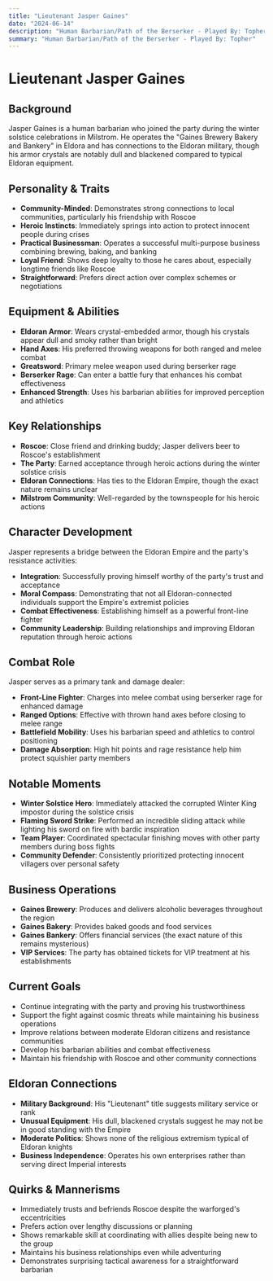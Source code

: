 ```yaml
---
title: "Lieutenant Jasper Gaines"
date: "2024-06-14"
description: "Human Barbarian/Path of the Berserker - Played By: Topher"
summary: "Human Barbarian/Path of the Berserker - Played By: Topher"
---
```


# Lieutenant Jasper Gaines

## Background
Jasper Gaines is a human barbarian who joined the party during the winter solstice celebrations in Milstrom. He operates the "Gaines Brewery Bakery and Bankery" in Eldora and has connections to the Eldoran military, though his armor crystals are notably dull and blackened compared to typical Eldoran equipment.

## Personality & Traits
- **Community-Minded**: Demonstrates strong connections to local communities, particularly his friendship with Roscoe
- **Heroic Instincts**: Immediately springs into action to protect innocent people during crises
- **Practical Businessman**: Operates a successful multi-purpose business combining brewing, baking, and banking
- **Loyal Friend**: Shows deep loyalty to those he cares about, especially longtime friends like Roscoe
- **Straightforward**: Prefers direct action over complex schemes or negotiations

## Equipment & Abilities
- **Eldoran Armor**: Wears crystal-embedded armor, though his crystals appear dull and smoky rather than bright
- **Hand Axes**: His preferred throwing weapons for both ranged and melee combat
- **Greatsword**: Primary melee weapon used during berserker rage
- **Berserker Rage**: Can enter a battle fury that enhances his combat effectiveness
- **Enhanced Strength**: Uses his barbarian abilities for improved perception and athletics

## Key Relationships
- **Roscoe**: Close friend and drinking buddy; Jasper delivers beer to Roscoe's establishment
- **The Party**: Earned acceptance through heroic actions during the winter solstice crisis
- **Eldoran Connections**: Has ties to the Eldoran Empire, though the exact nature remains unclear
- **Milstrom Community**: Well-regarded by the townspeople for his heroic actions

## Character Development
Jasper represents a bridge between the Eldoran Empire and the party's resistance activities:
- **Integration**: Successfully proving himself worthy of the party's trust and acceptance
- **Moral Compass**: Demonstrating that not all Eldoran-connected individuals support the Empire's extremist policies
- **Combat Effectiveness**: Establishing himself as a powerful front-line fighter
- **Community Leadership**: Building relationships and improving Eldoran reputation through heroic actions

## Combat Role
Jasper serves as a primary tank and damage dealer:
- **Front-Line Fighter**: Charges into melee combat using berserker rage for enhanced damage
- **Ranged Options**: Effective with thrown hand axes before closing to melee range
- **Battlefield Mobility**: Uses his barbarian speed and athletics to control positioning
- **Damage Absorption**: High hit points and rage resistance help him protect squishier party members

## Notable Moments
- **Winter Solstice Hero**: Immediately attacked the corrupted Winter King impostor during the solstice crisis
- **Flaming Sword Strike**: Performed an incredible sliding attack while lighting his sword on fire with bardic inspiration
- **Team Player**: Coordinated spectacular finishing moves with other party members during boss fights
- **Community Defender**: Consistently prioritized protecting innocent villagers over personal safety

## Business Operations
- **Gaines Brewery**: Produces and delivers alcoholic beverages throughout the region
- **Gaines Bakery**: Provides baked goods and food services
- **Gaines Bankery**: Offers financial services (the exact nature of this remains mysterious)
- **VIP Services**: The party has obtained tickets for VIP treatment at his establishments

## Current Goals
- Continue integrating with the party and proving his trustworthiness
- Support the fight against cosmic threats while maintaining his business operations
- Improve relations between moderate Eldoran citizens and resistance communities
- Develop his barbarian abilities and combat effectiveness
- Maintain his friendship with Roscoe and other community connections

## Eldoran Connections
- **Military Background**: His "Lieutenant" title suggests military service or rank
- **Unusual Equipment**: His dull, blackened crystals suggest he may not be in good standing with the Empire
- **Moderate Politics**: Shows none of the religious extremism typical of Eldoran knights
- **Business Independence**: Operates his own enterprises rather than serving direct Imperial interests

## Quirks & Mannerisms
- Immediately trusts and befriends Roscoe despite the warforged's eccentricities
- Prefers action over lengthy discussions or planning
- Shows remarkable skill at coordinating with allies despite being new to the group
- Maintains his business relationships even while adventuring
- Demonstrates surprising tactical awareness for a straightforward barbarian